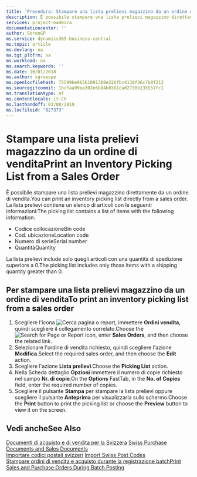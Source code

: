 ```yaml
---
title: 'Procedura: Stampare una lista prelievi magazzino da un ordine di vendita'
description: È possibile stampare una lista prelievi magazzino direttamente da un ordine di vendita.
services: project-madeira
documentationcenter: ''
author: SorenGP
ms.service: dynamics365-business-central
ms.topic: article
ms.devlang: na
ms.tgt_pltfrm: na
ms.workload: na
ms.search.keywords: ''
ms.date: 10/01/2018
ms.author: sgroespe
ms.openlocfilehash: 755996e96561891388e226fbc4138f26c7b8f212
ms.sourcegitcommit: 1bcfaa99ea302e6b84b8361ca02730b135557fc1
ms.translationtype: HT
ms.contentlocale: it-CH
ms.lasthandoff: 03/08/2019
ms.locfileid: "827373"
---
```

# <a name="print-an-inventory-picking-list-from-a-sales-order"></a><span data-ttu-id="fc8e4-103">Stampare una lista prelievi magazzino da un ordine di vendita</span><span class="sxs-lookup"><span data-stu-id="fc8e4-103">Print an Inventory Picking List from a Sales Order</span></span>
<span data-ttu-id="fc8e4-104">È possibile stampare una lista prelievi magazzino direttamente da un ordine di vendita.</span><span class="sxs-lookup"><span data-stu-id="fc8e4-104">You can print an inventory picking list directly from a sales order.</span></span> <span data-ttu-id="fc8e4-105">La lista prelievi contiene un elenco di articoli con le seguenti informazioni:</span><span class="sxs-lookup"><span data-stu-id="fc8e4-105">The picking list contains a list of items with the following information:</span></span>  

- <span data-ttu-id="fc8e4-106">Codice collocazione</span><span class="sxs-lookup"><span data-stu-id="fc8e4-106">Bin code</span></span>  
- <span data-ttu-id="fc8e4-107">Cod. ubicazione</span><span class="sxs-lookup"><span data-stu-id="fc8e4-107">Location code</span></span>  
- <span data-ttu-id="fc8e4-108">Numero di serie</span><span class="sxs-lookup"><span data-stu-id="fc8e4-108">Serial number</span></span>  
- <span data-ttu-id="fc8e4-109">Quantità</span><span class="sxs-lookup"><span data-stu-id="fc8e4-109">Quantity</span></span>  

<span data-ttu-id="fc8e4-110">La lista prelievi include solo quegli articoli con una quantità di spedizione superiore a 0.</span><span class="sxs-lookup"><span data-stu-id="fc8e4-110">The picking list includes only those items with a shipping quantity greater than 0.</span></span>  

## <a name="to-print-an-inventory-picking-list-from-a-sales-order"></a><span data-ttu-id="fc8e4-111">Per stampare una lista prelievi magazzino da un ordine di vendita</span><span class="sxs-lookup"><span data-stu-id="fc8e4-111">To print an inventory picking list from a sales order</span></span>  

1.  <span data-ttu-id="fc8e4-112">Scegliere l'icona ![Cerca pagina o report](../../media/ui-search/search_small.png "icona Cerca pagina o report"), immettere **Ordini vendita**, quindi scegliere il collegamento correlato.</span><span class="sxs-lookup"><span data-stu-id="fc8e4-112">Choose the ![Search for Page or Report](../../media/ui-search/search_small.png "Search for Page or Report icon") icon, enter **Sales Orders**, and then choose the related link.</span></span>  
2.  <span data-ttu-id="fc8e4-113">Selezionare l'ordine di vendita richiesto, quindi scegliere l'azione **Modifica**.</span><span class="sxs-lookup"><span data-stu-id="fc8e4-113">Select the required sales order, and then choose the **Edit** action.</span></span>  
3.  <span data-ttu-id="fc8e4-114">Scegliere l'azione **Lista prelievi**.</span><span class="sxs-lookup"><span data-stu-id="fc8e4-114">Choose the **Picking List** action.</span></span>  
4.  <span data-ttu-id="fc8e4-115">Nella Scheda dettaglio **Opzioni** immettere il numero di copie richiesto nel campo **Nr. di copie**.</span><span class="sxs-lookup"><span data-stu-id="fc8e4-115">On the **Options** FastTab, in the **No. of Copies** field, enter the required number of copies.</span></span>  
5.  <span data-ttu-id="fc8e4-116">Scegliere il pulsante **Stampa** per stampare la lista prelievi oppure scegliere il pulsante **Anteprima** per visualizzarla sullo schermo.</span><span class="sxs-lookup"><span data-stu-id="fc8e4-116">Choose the **Print** button to print the picking list or choose the **Preview** button to view it on the screen.</span></span>  

## <a name="see-also"></a><span data-ttu-id="fc8e4-117">Vedi anche</span><span class="sxs-lookup"><span data-stu-id="fc8e4-117">See Also</span></span>  
 <span data-ttu-id="fc8e4-118">[Documenti di acquisto e di vendita per la Svizzera](swiss-purchase-documents-and-sales-documents.md) </span><span class="sxs-lookup"><span data-stu-id="fc8e4-118">[Swiss Purchase Documents and Sales Documents](swiss-purchase-documents-and-sales-documents.md) </span></span>  
 <span data-ttu-id="fc8e4-119">[Importare codici postali svizzeri](how-to-import-swiss-post-codes.md) </span><span class="sxs-lookup"><span data-stu-id="fc8e4-119">[Import Swiss Post Codes](how-to-import-swiss-post-codes.md) </span></span>  
 [<span data-ttu-id="fc8e4-120">Stampare ordini di vendita e acquisto durante la registrazione batch</span><span class="sxs-lookup"><span data-stu-id="fc8e4-120">Print Sales and Purchase Orders During Batch Posting</span></span>](how-to-print-sales-and-purchase-orders-during-batch-posting.md)
